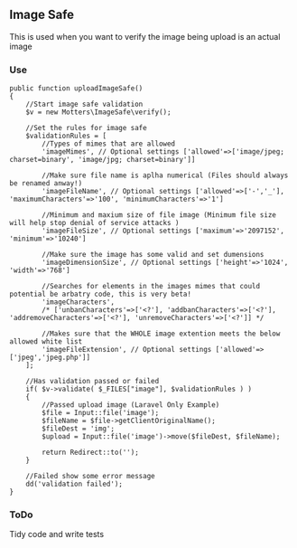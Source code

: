 ## Image Safe ##

This is used when you want to verify the image being upload is an actual image

### Use ###

	public function uploadImageSafe()
	{
		//Start image safe validation
		$v = new Motters\ImageSafe\verify();

		//Set the rules for image safe
		$validationRules = [
			//Types of mimes that are allowed 
			'imageMimes', // Optional settings ['allowed'=>['image/jpeg; charset=binary', 'image/jpg; charset=binary']]

			//Make sure file name is aplha numerical (Files should always be renamed anway!)
			'imageFileName', // Optional settings ['allowed'=>['-','_'], 'maximumCharacters'=>'100', 'minimumCharacters'=>'1']

			//Minimum and maxium size of file image (Minimum file size will help stop denial of service attacks )
			'imageFileSize', // Optional settings ['maximum'=>'2097152', 'minimum'=>'10240']

			//Make sure the image has some valid and set dumensions
			'imageDimensionSize', // Optional settings ['height'=>'1024', 'width'=>'768']

			//Searches for elements in the images mimes that could potential be arbatry code, this is very beta!
			'imageCharacters', 
			/* ['unbanCharacters'=>['<?'], 'addbanCharacters'=>['<?'], 'addremoveCharacters'=>['<?'], 'unremoveCharacters'=>['<?']] */

			//Makes sure that the WHOLE image extention meets the below allowed white list 
			'imageFileExtension', // Optional settings ['allowed'=>['jpeg','jpeg.php']]
		];

		//Has validation passed or failed
		if( $v->validate( $_FILES["image"], $validationRules ) )
		{
			//Passed upload image (Laravel Only Example)
	        $file = Input::file('image');
	        $fileName = $file->getClientOriginalName();
	        $fileDest = 'img';
	        $upload = Input::file('image')->move($fileDest, $fileName);
		
	        return Redirect::to('');
		}

		//Failed show some error message
		dd('validation failed');
	}


### ToDo ###

Tidy code and write tests